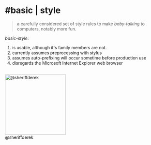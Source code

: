 
#basic | style
=============

>a carefully considered set of style rules to make *baby-talking* to computers, notably more fun.


*basic-style*:

1. is usable, although it's family members are not.
2. currently assumes preprocessing with stylus
3. assumes auto-prefixing will occur sometime before production use
4. disregards the Microsoft Internet Explorer web browser

##

<img src='http://derekthomaswood.com/social/insignia/512.png' alt='@sheriffderek' width='200px' height='200px' /><br />
@sheriffderek
